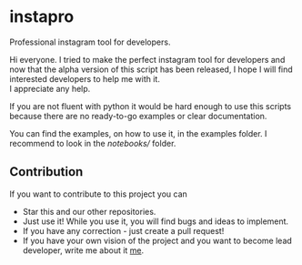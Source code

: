# instapro
Professional instagram tool for developers.

Hi everyone. I tried to make the perfect instagram tool for developers and now that the alpha version of this script has been released, I hope I will find interested developers to help me with it.    
I appreciate any help.

If you are not fluent with python it would be hard enough to use this scripts because there are no ready-to-go examples or clear documentation. 

You can find the examples, on how to use it, in the examples folder. I recommend to look in the _notebooks/_ folder.

## Contribution

If you want to contribute to this project you can
* Star this and our other repositories.
* Just use it! While you use it, you will find bugs and ideas to implement. 
* If you have any correction - just create a pull request!
* If you have your own vision of the project and you want to become lead developer, write me about it [me](t.me/okhlopkov).
